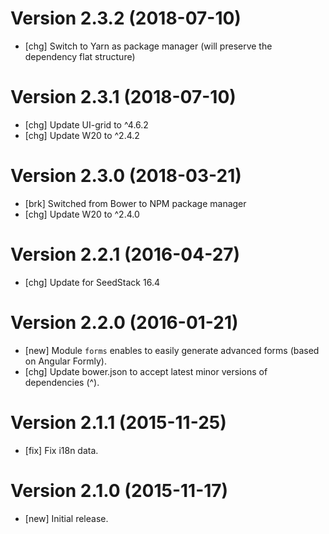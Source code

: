 # Version 2.3.2 (2018-07-10)

* [chg] Switch to Yarn as package manager (will preserve the dependency flat structure)

# Version 2.3.1 (2018-07-10)

* [chg] Update UI-grid to ^4.6.2
* [chg] Update W20 to ^2.4.2

# Version 2.3.0 (2018-03-21)

* [brk] Switched from Bower to NPM package manager
* [chg] Update W20 to ^2.4.0

# Version 2.2.1 (2016-04-27)

* [chg] Update for SeedStack 16.4

# Version 2.2.0 (2016-01-21)

* [new] Module `forms` enables to easily generate advanced forms (based on Angular Formly).
* [chg] Update bower.json to accept latest minor versions of dependencies (^).

# Version 2.1.1 (2015-11-25)

* [fix] Fix i18n data.

# Version 2.1.0 (2015-11-17)

* [new] Initial release.
